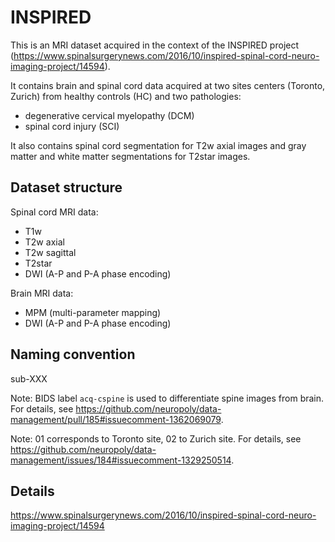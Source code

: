 # INSPIRED

This is an MRI dataset acquired in the context of the INSPIRED project (https://www.spinalsurgerynews.com/2016/10/inspired-spinal-cord-neuro-imaging-project/14594).

It contains brain and spinal cord data acquired at two sites centers (Toronto, Zurich) from healthy controls (HC) and two pathologies:
- degenerative cervical myelopathy (DCM)
- spinal cord injury (SCI)

It also contains spinal cord segmentation for T2w axial images and gray matter and white matter segmentations for T2star images.

## Dataset structure

Spinal cord MRI data:
- T1w
- T2w axial
- T2w sagittal
- T2star
- DWI (A-P and P-A phase encoding)

Brain MRI data:
- MPM (multi-parameter mapping)
- DWI (A-P and P-A phase encoding)

## Naming convention

sub-<site><pathology>XXX

Note: BIDS label `acq-cspine` is used to differentiate spine images from brain. For details, see https://github.com/neuropoly/data-management/pull/185#issuecomment-1362069079.

Note: 01 corresponds to Toronto site, 02 to Zurich site. For details, see https://github.com/neuropoly/data-management/issues/184#issuecomment-1329250514.

## Details

https://www.spinalsurgerynews.com/2016/10/inspired-spinal-cord-neuro-imaging-project/14594